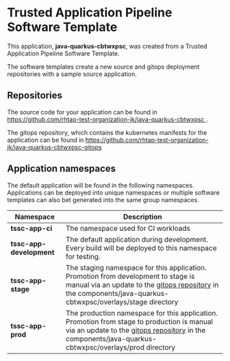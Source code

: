# Trusted Application Pipeline Software Template

This application, **java-quarkus-cbtwxpsc**, was created from a Trusted Application Pipeline Software Template.

The software templates create a new source and gitops deployment repositories with a sample source application. 

## Repositories

The source code for your application can be found in [https://github.com/rhtap-test-organization-jk/java-quarkus-cbtwxpsc ](https://github.com/rhtap-test-organization-jk/java-quarkus-cbtwxpsc ).
 
The gitops repository, which contains the kubernetes manifests for the application can be found in 
[https://github.com/rhtap-test-organization-jk/java-quarkus-cbtwxpsc-gitops ](https://github.com/rhtap-test-organization-jk/java-quarkus-cbtwxpsc-gitops ) 

## Application namespaces 

The default application will be found in the following namespaces. Applications can be deployed into unique namespaces or multiple software templates can also bet generated into the same group namespaces.  

|  Namespace   |  Description   |  
| -------- | -------- |
| **tssc-app-ci** | The namespace used for CI workloads |
| **tssc-app-development** | The default application during development. Every build will be deployed to this namespace for testing. |
| **tssc-app-stage** | The staging namespace for this application. Promotion from development to stage is manual via an update to the [gitops repository](https://github.com/rhtap-test-organization-jk/java-quarkus-cbtwxpsc-gitops ) in the components/java-quarkus-cbtwxpsc/overlays/stage directory |
| **tssc-app-prod** | The production namespace for this application. Promotion from stage to production is manual via an update to the [gitops repository](https://github.com/rhtap-test-organization-jk/java-quarkus-cbtwxpsc-gitops ) in the components/java-quarkus-cbtwxpsc/overlays/prod directory |